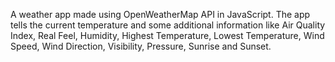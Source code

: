 A weather app made using OpenWeatherMap API in JavaScript. 
The app tells the current temperature and some additional information like Air Quality Index, Real Feel, Humidity, Highest Temperature, Lowest Temperature,
Wind Speed, Wind Direction, Visibility, Pressure, Sunrise and Sunset.
